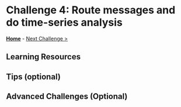 # Challenge 4: Route messages and do time-series analysis

**[Home](README.md)** - [Next Challenge >](Challenge-05.md)


## Learning Resources

## Tips (optional)


## Advanced Challenges (Optional)
